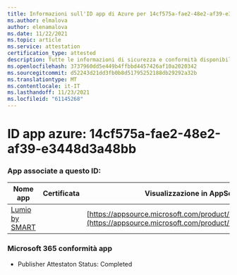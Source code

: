 ```yaml
---
title: Informazioni sull'ID app di Azure per 14cf575a-fae2-48e2-af39-e3448d3a48bb
ms.author: elmalova
author: elenamalova
ms.date: 11/22/2021
ms.topic: article
ms.service: attestation
certification_type: attested
description: Tutte le informazioni di sicurezza e conformità disponibili per 14cf575a-fae2-48e2-af39-e3448d3a48bb.
ms.openlocfilehash: 3737960dd5e449b4ffbbd4457426af10a2020342
ms.sourcegitcommit: d52243d21dd3fb0b8d51795252188db29292a32b
ms.translationtype: MT
ms.contentlocale: it-IT
ms.lasthandoff: 11/23/2021
ms.locfileid: "61145268"
---
```

# <a name="azure-app-id-14cf575a-fae2-48e2-af39-e3448d3a48bb"></a>ID app azure: 14cf575a-fae2-48e2-af39-e3448d3a48bb


### <a name="apps-associated-with-this-id"></a>App associate a questo ID:
| **Nome app** | **Certificata** | **Visualizzazione in AppSource** |
|--------------|---------------|-----------------------|
| [Lumio by SMART](https://docs.microsoft.com/microsoft-365-app-certification/forward/WA200001874) |  | [https://appsource.microsoft.com/product/office/WA200001874](https://appsource.microsoft.com/product/office/WA200001874) |

### <a name="microsoft-365-app-compliance-status"></a>Microsoft 365 conformità app
- Publisher Attestaton Status: Completed
